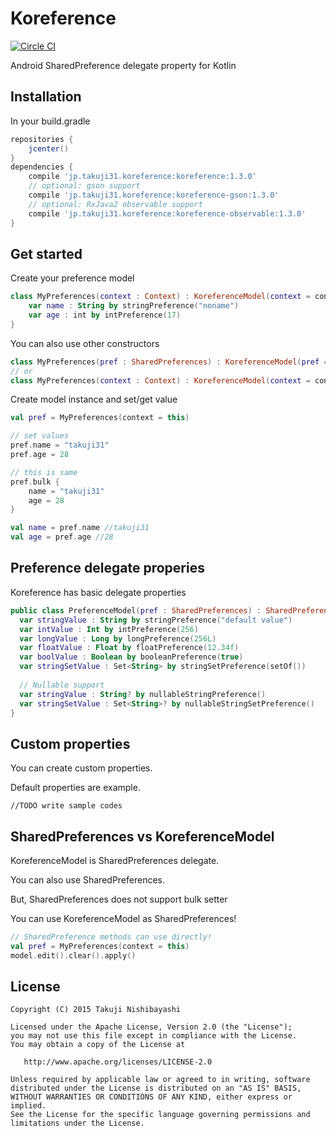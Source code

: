 # Koreference
[![Circle CI](https://circleci.com/gh/takuji31/Koreference/tree/master.svg?style=svg)](https://circleci.com/gh/takuji31/Koreference/tree/master)

Android SharedPreference delegate property for Kotlin

## Installation

In your build.gradle
```gradle
repositories {
    jcenter()
}
dependencies {
    compile 'jp.takuji31.koreference:koreference:1.3.0'
    // optional: gson support
    compile 'jp.takuji31.koreference:koreference-gson:1.3.0'
    // optional: RxJava2 observable support
    compile 'jp.takuji31.koreference:koreference-observable:1.3.0'
}
```
## Get started

Create your preference model

```kotlin
class MyPreferences(context : Context) : KoreferenceModel(context = context, name = "my_preferences") {
	var name : String by stringPreference("noname")
	var age : int by intPreference(17)
}
```

You can also use other constructors

```kotlin
class MyPreferences(pref : SharedPreferences) : KoreferenceModel(pref = pref)
// or
class MyPreferences(context : Context) : KoreferenceModel(context = context, name = "my_preferences", mode = Context.MODE_PRIVATE)
```

Create model instance and set/get value

```kotlin
val pref = MyPreferences(context = this)

// set values
pref.name = "takuji31"
pref.age = 28

// this is same
pref.bulk {
    name = "takuji31"
    age = 28
}

val name = pref.name //takuji31
val age = pref.age //28
```

## Preference delegate properies

Koreference has basic delegate properties

```kotlin
public class PreferenceModel(pref : SharedPreferences) : SharedPreferences by pref {
  var stringValue : String by stringPreference("default value")
  var intValue : Int by intPreference(256)
  var longValue : Long by longPreference(256L)
  var floatValue : Float by floatPreference(12.34f)
  var boolValue : Boolean by booleanPreference(true)
  var stringSetValue : Set<String> by stringSetPreference(setOf())
  
  // Nullable support
  var stringValue : String? by nullableStringPreference()
  var stringSetValue : Set<String>? by nullableStringSetPreference()
}
```

## Custom properties

You can create custom properties.

Default properties are example.

```
//TODO write sample codes
```

## SharedPreferences vs KoreferenceModel

KoreferenceModel is SharedPreferences delegate.

You can also use SharedPreferences.

But, SharedPreferences does not support bulk setter

You can use KoreferenceModel as SharedPreferences!

```kotlin
// SharedPreference methods can use directly!
val pref = MyPreferences(context = this)
model.edit().clear().apply()
```

## License

```
Copyright (C) 2015 Takuji Nishibayashi

Licensed under the Apache License, Version 2.0 (the "License");
you may not use this file except in compliance with the License.
You may obtain a copy of the License at

   http://www.apache.org/licenses/LICENSE-2.0

Unless required by applicable law or agreed to in writing, software
distributed under the License is distributed on an "AS IS" BASIS,
WITHOUT WARRANTIES OR CONDITIONS OF ANY KIND, either express or implied.
See the License for the specific language governing permissions and
limitations under the License.
```

